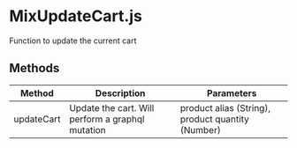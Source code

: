 # MixUpdateCart.js

Function to update the current cart

## Methods

<!-- @vuese:MixUpdateCart.js:methods:start -->
|Method|Description|Parameters|
|---|---|---|
|updateCart|Update the cart. Will perform a graphql mutation|product alias (String), product quantity (Number)|

<!-- @vuese:MixUpdateCart.js:methods:end -->


